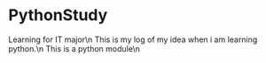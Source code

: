 # PythonStudy
Learning for IT major\n
This is my log of my idea when i am learning python.\n
This is a python module\n
